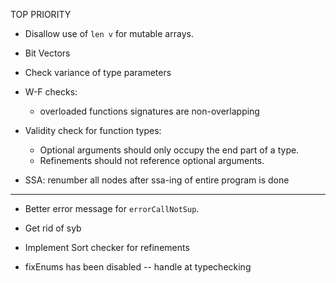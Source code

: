 TOP PRIORITY

- Disallow use of `len v` for mutable arrays.

- Bit Vectors

-  Check variance of type parameters

- W-F checks:
    * overloaded functions signatures are non-overlapping

- Validity check for function types:
    * Optional arguments should only occupy the end part of a type.
    * Refinements should not reference optional arguments.

- SSA: renumber all nodes after ssa-ing of entire program is done

--------------------------------------------------------------------------------

- Better error message for `errorCallNotSup`.

- Get rid of syb

- Implement Sort checker for refinements

- fixEnums has been disabled -- handle at typechecking
